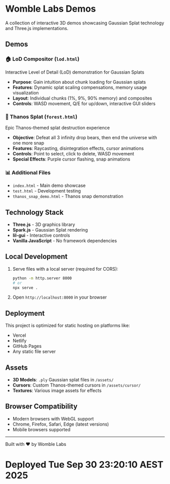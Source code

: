 # Womble Labs Demos

A collection of interactive 3D demos showcasing Gaussian Splat technology and Three.js implementations.

## Demos

### 🏠 LoD Compositor (`lod.html`)
Interactive Level of Detail (LoD) demonstration for Gaussian Splats
- **Purpose**: Gain intuition about chunk loading for Gaussian splats
- **Features**: Dynamic splat scaling compensations, memory usage visualization
- **Layout**: Individual chunks (1%, 9%, 90% memory) and composites
- **Controls**: WASD movement, Q/E for up/down, interactive GUI sliders

### 🌲 Thanos Splat (`forest.html`)
Epic Thanos-themed splat destruction experience
- **Objective**: Defeat all 3 infinity drop bears, then end the universe with one more snap
- **Features**: Raycasting, disintegration effects, cursor animations
- **Controls**: Point to select, click to delete, WASD movement
- **Special Effects**: Purple cursor flashing, snap animations

### 📊 Additional Files
- `index.html` - Main demo showcase
- `test.html` - Development testing
- `thanos_snap_demo.html` - Thanos snap demonstration

## Technology Stack

- **Three.js** - 3D graphics library
- **Spark.js** - Gaussian Splat rendering
- **lil-gui** - Interactive controls
- **Vanilla JavaScript** - No framework dependencies

## Local Development

1. Serve files with a local server (required for CORS):
   ```bash
   python -m http.server 8000
   # or
   npx serve .
   ```

2. Open `http://localhost:8000` in your browser

## Deployment

This project is optimized for static hosting on platforms like:
- Vercel
- Netlify  
- GitHub Pages
- Any static file server

## Assets

- **3D Models**: `.ply` Gaussian splat files in `/assets/`
- **Cursors**: Custom Thanos-themed cursors in `/assets/cursor/`
- **Textures**: Various image assets for effects

## Browser Compatibility

- Modern browsers with WebGL support
- Chrome, Firefox, Safari, Edge (latest versions)
- Mobile browsers supported

---

Built with ❤️ by Womble Labs
# Deployed Tue Sep 30 23:20:10 AEST 2025
